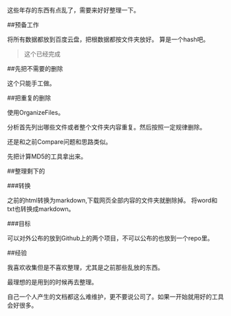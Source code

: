 这些年存的东西有点乱了，需要来好好整理一下。

##预备工作

将所有数据都放到百度云盘，把根数据都按文件夹放好。
算是一个hash吧。

>这个已经完成

##先把不需要的删除


这个只能手工做。

##把重复的删除

使用OrganizeFiles。

分析首先列出哪些文件或者整个文件夹内容重复。然后按照一定规律删除。

还是和之前Compare问题和思路类似。

先把计算MD5的工具拿出来。

##整理剩下的

###转换

之前的html转换为markdown,下载网页全部内容的文件夹就删除掉。
将word和txt也转换成markdown。


###目标

可以对外公布的放到Github上的两个项目，不可以公布的也放到一个repo里。


##经验

我喜欢收集但是不喜欢整理，尤其是之前那些乱放的东西。

最理想的是用到的时候再去整理。

自己一个人产生的文档都这么难维护，更不要说公司了。如果一开始就用好的工具会好很多。

